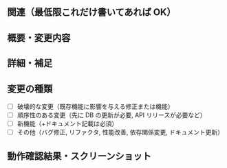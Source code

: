 ## 関連（最低限これだけ書いてあれば OK）

<!-- チケット、関連PRなど -->

## 概要・変更内容

<!-- 変更の目的（この変更はなぜ必要か, どんな問題が解決するか）と変更内容 -->

## 詳細・補足

<!-- レビューをする際に見てほしい点、注意点など -->
<!-- 破壊的な変更や順序性がある場合は影響範囲や手順を記載 -->

## 変更の種類

- [ ] 破壊的な変更（既存機能に影響を与える修正または機能）
- [ ] 順序性のある変更（先に DB の更新が必要, API リリースが必要など）
- [ ] 新機能（+ドキュメント記載は必須）
- [ ] その他（バグ修正, リファクタ, 性能改善, 依存関係変更, ドキュメント更新）

## 動作確認結果・スクリーンショット

<!-- レビューで確認必須とされた場合は、マージ後に書き足してください -->
